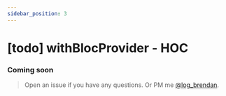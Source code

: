 ```yaml
---
sidebar_position: 3
---
```


# [todo] withBlocProvider - HOC

### Coming soon
> Open an issue if you have any questions.
> Or PM me [@log_brendan](https://twitter.com/log_brendan).